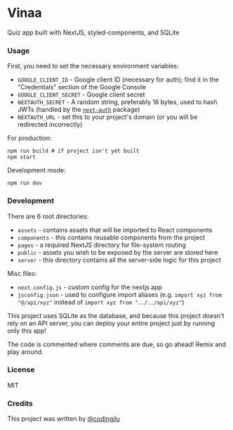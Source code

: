 # Vinaa
Quiz app built with NextJS, styled-components, and SQLite

### Usage
First, you need to set the necessary environment variables:
+ `GOOGLE_CLIENT_ID` - Google client ID (necessary for auth); find it in the "Credentials" section of the Google Console
+ `GOOGLE_CLIENT_SECRET` - Google client secret
+ `NEXTAUTH_SECRET` - A random string, preferably 16 bytes, used to hash JWTs (handled by the [`next-auth`](https://npmjs.com/package/next-auth) package)
+ `NEXTAUTH_URL` - set this to your project's domain (or you will be redirected incorrectly)

For production:
```shell
npm run build # if project isn't yet built
npm start
```
Development mode:
```shell
npm run dev
```

### Development
There are 6 root directories:
+ `assets` - contains assets that will be imported to React components
+ `components` - this contains reusable components from the project
+ `pages` - a required NextJS directory for file-system routing
+ `public` - assets you wish to be exposed by the server are stored here
+ `server` - this directory contains all the server-side logic for this project

Misc files:
+ `next.config.js` - custom config for the nextjs app
+ `jsconfig.json` - used to configure import aliases (e.g. `import xyz from "@/api/xyz"` instead of `import xyz from "../../api/xyz"`)

This project uses SQLite as the database, and because this project doesn't rely on an API server, you can deploy your entire project just by running only this app!

The code is commented where comments are due, so go ahead! Remix and play around.

### License
MIT

### Credits
This project was written by [@codingjlu](https://replit.com/@codingjlu)
